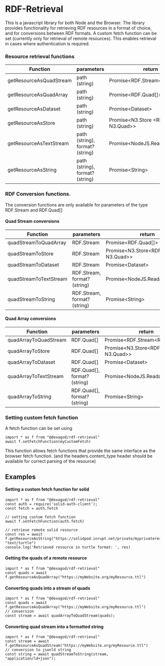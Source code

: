 # RDF-Retrieval

This is a javascript library for both Node and the Browser.
The library provides functionality for retrieving RDF resources in a format of choice, and for conversions between RDF formats.
A custom fetch function can be set (currently only for retrieval of remote resources).
This enables retrieval in cases where authentication is required.




### Resource retrieval functions
| Function | parameters | return | 
| -------- | ---------- | ------ |
| getResourceAsQuadStream | path (string) | Promise\<RDF.Stream<RDF.Quad>>|
| getResourceAsQuadArray  | path (string) | Promise\<RDF.Quad[]> |
| getResourceAsDataset    | path (string) | Promise\<Dataset>    |
| getResourceAsStore      | path (string) | Promise\<N3.Store <RDF.Quad, N3.Quad>>   |
| getResourceAsTextStream | path (string), format? (string) | Promise\<NodeJS.ReadableStream> |
| getResourceAsString     | path (string), format? (string) | Promise\<String>                |



### RDF Conversion functions.
The conversion functions are only available for parameters of the type RDF.Stream and RDF.Quad[]

#### Quad Stream conversions
| Function | parameters | return | 
| -------- | ---------- | ------ |
| quadStreamToQuadArray  | RDF.Stream | Promise\<RDF.Quad[]> |
| quadStreamToStore      | RDF.Stream | Promise\<N3.Store<RDF.Quad, N3.Quad>> |
| quadStreamToDataset    | RDF.Stream | Promise\<Dataset> |
| quadStreamToTextStream | RDF.Stream, format? (string) | Promise\<NodeJS.ReadableStream> |
| quadStreamToString     | RDF.Stream, format? (string) | Promise\<String> |


#### Quad Array conversions
| Function | parameters | return | 
| -------- | ---------- | ------ |
| quadArrayToQuadStream | RDF.Quad[] | Promise\<RDF.Stream<RDF.Quad>>|
| quadArrayToStore      | RDF.Quad[] | Promise\<N3.Store<RDF.Quad, N3.Quad>> |
| quadArrayToDataset    | RDF.Quad[] | Promise\<Dataset> |
| quadArrayToTextStream | RDF.Quad[], format? (string) | Promise\<NodeJS.ReadableStream> |
| quadArrayToString     | RDF.Quad[], format? (string) | Promise\<String> |

### Setting custom fetch function
A fetch function can be set using 
```
import * as f from "@dexagod/rdf-retrieval"
await f.setFetchFunction(myCustomFetch)
```
This function allows fetch functions that provide the same interface as the browser fetch function.
(and the headers.content_type header should be available for correct parsing of the resource)

## Examples
#### Setting a custom fetch function for solid
```
import * as f from "@dexagod/rdf-retrieval"
const auth = require('solid-auth-client');
const fetch = auth.fetch

// setting custom fetch function
await f.setFetchFunction(auth.fetch)

// retrieve remote solid resource
const res = await f.getResourceAsString("https://solidpod.inrupt.net/private/myprivateresource.jsonld", "text/turtle")
console.log('Retrieved resource in turtle format: ', res)
```


#### Getting the quads of a remote resource
```
import * as f from "@dexagod/rdf-retrieval"
const quads = await f.getResourceAsQuadArray("https://myWebsite.org/myResource.ttl")
```

#### Converting quads into a stream of quads
```
import * as f from "@dexagod/rdf-retrieval"
const quads = await f.getResourceAsQuadArray("https://myWebsite.org/myResource.ttl")
// conversion
const stream = await quadArrayToQuadStream(quads);
```

#### Converting quad stream into a formatted string
```
import * as f from "@dexagod/rdf-retrieval"
const stream = await f.getResourceAsQuadStream("https://myWebsite.org/myResource.ttl")
// conversion to jsonld string
const string = await quadStreamToString(stream, "application/ld+json");
```
